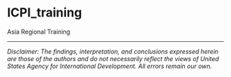 # ICPI_training

Asia Regional Training

---

*Disclaimer: The findings, interpretation, and conclusions expressed herein are those of the authors and do not necessarily reflect the views of United States Agency for International Development. All errors remain our own.*